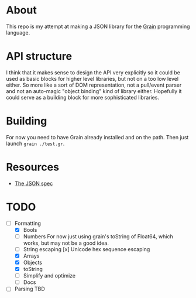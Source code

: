 # About
This repo is my attempt at making a JSON library for the [Grain](https://grain-lang.org) programming language.

# API structure
I think that it makes sense to design the API very explicitly so it could be used as basic blocks for higher level libraries, but not on a too low level either. So more like a sort of DOM representation, not a pull/event parser and not an auto-magic "object binding" kind of library either. Hopefully it could serve as a building block for more sophisticated libraries.

# Building
For now you need to have Grain already installed and on the path. Then just launch `grain ./test.gr`.

# Resources
- [The JSON spec](https://www.ecma-international.org/publications-and-standards/standards/ecma-404/)

# TODO
- [ ] Formatting
	- [x] Bools
	- [ ] Numbers
		For now just using grain's toString of Float64, which works,
		but may not be a good idea.
	- [ ] String escaping
		[x] Unicode hex sequence escaping
	- [x] Arrays
	- [x] Objects
	- [x] toString
	- [ ] Simplify and optimize
	- [ ] Docs
- [ ] Parsing
	TBD